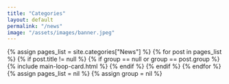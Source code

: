 ```yaml
---
title: "Categories"
layout: default
permalink: "/news"
image: "/assets/images/banner.jpeg"
---
```


<div class="container">
    <div class="row justify-content-center">
        {% assign pages_list = site.categories["News"] %}
        {% for post in pages_list %}
        {% if post.title != null %}
          {% if group == null or group == post.group %}
            {% include main-loop-card.html %}
          {% endif %}
        {% endif %}
        {% endfor %}
        {% assign pages_list = nil %}
        {% assign group = nil %}
    </div>
</div>
